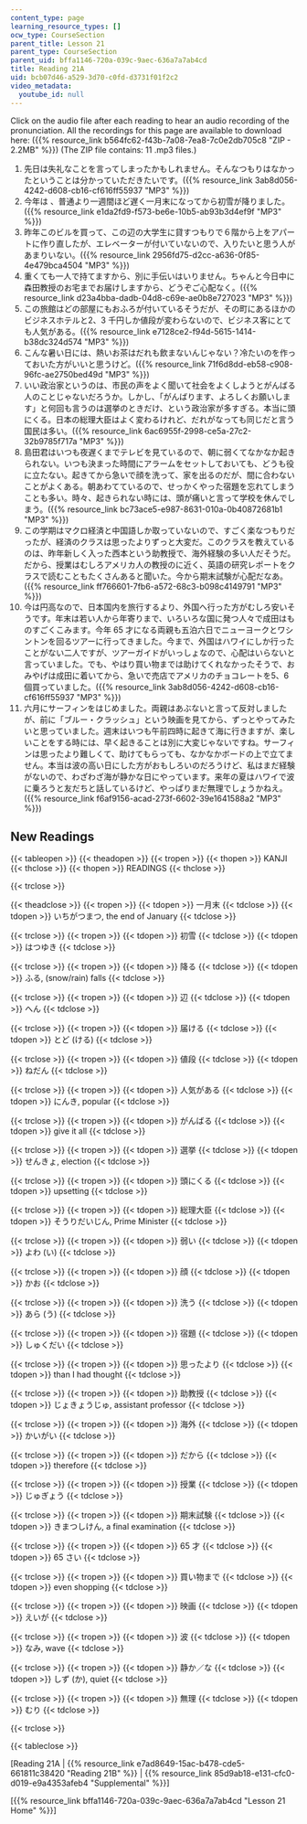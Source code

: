 ```yaml
---
content_type: page
learning_resource_types: []
ocw_type: CourseSection
parent_title: Lesson 21
parent_type: CourseSection
parent_uid: bffa1146-720a-039c-9aec-636a7a7ab4cd
title: Reading 21A
uid: bcb07d46-a529-3d70-c0fd-d3731f01f2c2
video_metadata:
  youtube_id: null
---
```


Click on the audio file after each reading to hear an audio recording of the pronunciation. All the recordings for this page are available to download here: ({{% resource_link b564fc62-f43b-7a08-7ea8-7c0e2db705c8 "ZIP - 2.2MB" %}}) (The ZIP file contains: 11 .mp3 files.)

1.  先日は失礼なことを言ってしまったかもしれません。そんなつもりはなかったということは分かっていただきたいです。({{% resource_link 3ab8d056-4242-d608-cb16-cf616ff55937 "MP3" %}})
2.  今年は 、普通より一週間ほど遅く一月末になってから初雪が降りました。({{% resource_link e1da2fd9-f573-be6e-10b5-ab93b3d4ef9f "MP3" %}})
3.  昨年このビルを買って、この辺の大学生に貸すつもりで６階から上をアパートに作り直したが、エレベーターが付いていないので、入りたいと思う人があまりいない。({{% resource_link 2956fd75-d2cc-a636-0f85-4e479bca4504 "MP3" %}})
4.  重くても一人で持てますから、別に手伝いはいりません。ちゃんと今日中に森田教授のお宅までお届けしますから、どうぞご心配なく。({{% resource_link d23a4bba-dadb-04d8-c69e-ae0b8e727023 "MP3" %}})
5.  この旅館はどの部屋にもおふろが付いているそうだが、その町にあるほかのビジネスホテルと2、3 千円しか値段が変わらないので、ビジネス客にとても人気がある。({{% resource_link e7128ce2-f94d-5615-1414-b38dc324d574 "MP3" %}})
6.  こんな暑い日には、熱いお茶はだれも飲まないんじゃない？冷たいのを作っておいた方がいいと思うけど。({{% resource_link 71f6d8dd-eb58-c908-96fc-ae2750bed49d "MP3" %}})
7.  いい政治家というのは、市民の声をよく聞いて社会をよくしようとがんばる人のことじゃないだろうか。しかし、「がんばります、よろしくお願いします」と何回も言うのは選挙のときだけ、という政治家が多すぎる。本当に頭にくる。日本の総理大臣はよく変わるけれど、だれがなっても同じだと言う国民は多い。({{% resource_link 6ac6955f-2998-ce5a-27c2-32b9785f717a "MP3" %}})
8.  島田君はいつも夜遅くまでテレビを見ているので、朝に弱くてなかなか起きられない。いつも決まった時間にアラームをセットしておいても、どうも役に立たない。起きてから急いで顔を洗って、家を出るのだが、間に合わないことがよくある。朝あわてているので、せっかくやった宿題を忘れてしまうことも多い。時々、起きられない時には、頭が痛いと言って学校を休んでしまう。({{% resource_link bc73ace5-e987-8631-010a-0b40872681b1 "MP3" %}})
9.  この学期はマクロ経済と中国語しか取っていないので、すごく楽なつもりだったが、経済のクラスは思ったよりずっと大変だ。このクラスを教えているのは、昨年新しく入った西本という助教授で、海外経験の多い人だそうだ。だから、授業はむしろアメリカ人の教授のに近く、英語の研究レポートをクラスで読むこともたくさんあると聞いた。今から期末試験が心配だなあ。({{% resource_link ff766601-7fb6-a572-68c3-b098c4149791 "MP3" %}})
10.  今は円高なので、日本国内を旅行するより、外国へ行った方がむしろ安いそうです。年末は若い人から年寄りまで、いろいろな国に発つ人々で成田はものすごくこみます。今年 65 才になる両親も五泊六日でニューヨークとワシントンを回るツアーに行ってきました。今まで、外国はハワイにしか行ったことがない二人ですが、ツアーガイドがいっしょなので、心配はいらないと言っていました。でも、やはり買い物までは助けてくれなかったそうで、おみやげは成田に着いてから、急いで売店でアメリカのチョコレートを5、6 個買っていました。({{% resource_link 3ab8d056-4242-d608-cb16-cf616ff55937 "MP3" %}})
11.  六月にサーフィンをはじめました。両親はあぶないと言って反対しましたが、前に「ブルー・クラッシュ」という映画を見てから、ずっとやってみたいと思っていました。週末はいつも午前四時に起きて海に行きますが、楽しいことをする時には、早く起きることは別に大変じゃないですね。サーフィンは思ったより難しくて、助けてもらっても、なかなかボードの上で立てません。本当は波の高い日にした方がおもしろいのだろうけど、私はまだ経験がないので、わざわざ海が静かな日にやっています。来年の夏はハワイで波に乗ろうと友だちと話しているけど、やっぱりまだ無理でしょうかねえ。({{% resource_link f6af9156-acad-273f-6602-39e1641588a2 "MP3" %}})

New Readings
------------

{{< tableopen >}}
{{< theadopen >}}
{{< tropen >}}
{{< thopen >}}
KANJI
{{< thclose >}}
{{< thopen >}}
READINGS
{{< thclose >}}

{{< trclose >}}

{{< theadclose >}}
{{< tropen >}}
{{< tdopen >}}
一月末
{{< tdclose >}}
{{< tdopen >}}
いちがつまつ, the end of January
{{< tdclose >}}

{{< trclose >}}
{{< tropen >}}
{{< tdopen >}}
初雪
{{< tdclose >}}
{{< tdopen >}}
はつゆき
{{< tdclose >}}

{{< trclose >}}
{{< tropen >}}
{{< tdopen >}}
降る
{{< tdclose >}}
{{< tdopen >}}
ふる, (snow/rain) falls
{{< tdclose >}}

{{< trclose >}}
{{< tropen >}}
{{< tdopen >}}
辺
{{< tdclose >}}
{{< tdopen >}}
へん
{{< tdclose >}}

{{< trclose >}}
{{< tropen >}}
{{< tdopen >}}
届ける
{{< tdclose >}}
{{< tdopen >}}
とど (ける)
{{< tdclose >}}

{{< trclose >}}
{{< tropen >}}
{{< tdopen >}}
値段
{{< tdclose >}}
{{< tdopen >}}
ねだん
{{< tdclose >}}

{{< trclose >}}
{{< tropen >}}
{{< tdopen >}}
人気がある
{{< tdclose >}}
{{< tdopen >}}
にんき, popular
{{< tdclose >}}

{{< trclose >}}
{{< tropen >}}
{{< tdopen >}}
がんばる
{{< tdclose >}}
{{< tdopen >}}
give it all
{{< tdclose >}}

{{< trclose >}}
{{< tropen >}}
{{< tdopen >}}
選挙
{{< tdclose >}}
{{< tdopen >}}
せんきょ, election
{{< tdclose >}}

{{< trclose >}}
{{< tropen >}}
{{< tdopen >}}
頭にくる
{{< tdclose >}}
{{< tdopen >}}
upsetting
{{< tdclose >}}

{{< trclose >}}
{{< tropen >}}
{{< tdopen >}}
総理大臣
{{< tdclose >}}
{{< tdopen >}}
そうりだいじん, Prime Minister
{{< tdclose >}}

{{< trclose >}}
{{< tropen >}}
{{< tdopen >}}
弱い
{{< tdclose >}}
{{< tdopen >}}
よわ (い)
{{< tdclose >}}

{{< trclose >}}
{{< tropen >}}
{{< tdopen >}}
顔
{{< tdclose >}}
{{< tdopen >}}
かお
{{< tdclose >}}

{{< trclose >}}
{{< tropen >}}
{{< tdopen >}}
洗う
{{< tdclose >}}
{{< tdopen >}}
あら (う)
{{< tdclose >}}

{{< trclose >}}
{{< tropen >}}
{{< tdopen >}}
宿題
{{< tdclose >}}
{{< tdopen >}}
しゅくだい
{{< tdclose >}}

{{< trclose >}}
{{< tropen >}}
{{< tdopen >}}
思ったより
{{< tdclose >}}
{{< tdopen >}}
than I had thought
{{< tdclose >}}

{{< trclose >}}
{{< tropen >}}
{{< tdopen >}}
助教授
{{< tdclose >}}
{{< tdopen >}}
じょきょうじゅ, assistant professor
{{< tdclose >}}

{{< trclose >}}
{{< tropen >}}
{{< tdopen >}}
海外
{{< tdclose >}}
{{< tdopen >}}
かいがい
{{< tdclose >}}

{{< trclose >}}
{{< tropen >}}
{{< tdopen >}}
だから
{{< tdclose >}}
{{< tdopen >}}
therefore
{{< tdclose >}}

{{< trclose >}}
{{< tropen >}}
{{< tdopen >}}
授業
{{< tdclose >}}
{{< tdopen >}}
じゅぎょう
{{< tdclose >}}

{{< trclose >}}
{{< tropen >}}
{{< tdopen >}}
期末試験
{{< tdclose >}}
{{< tdopen >}}
きまつしけん, a final examination
{{< tdclose >}}

{{< trclose >}}
{{< tropen >}}
{{< tdopen >}}
65 才
{{< tdclose >}}
{{< tdopen >}}
65 さい
{{< tdclose >}}

{{< trclose >}}
{{< tropen >}}
{{< tdopen >}}
買い物まで
{{< tdclose >}}
{{< tdopen >}}
even shopping
{{< tdclose >}}

{{< trclose >}}
{{< tropen >}}
{{< tdopen >}}
映画
{{< tdclose >}}
{{< tdopen >}}
えいが
{{< tdclose >}}

{{< trclose >}}
{{< tropen >}}
{{< tdopen >}}
波
{{< tdclose >}}
{{< tdopen >}}
なみ, wave
{{< tdclose >}}

{{< trclose >}}
{{< tropen >}}
{{< tdopen >}}
静か／な
{{< tdclose >}}
{{< tdopen >}}
しず (か), quiet
{{< tdclose >}}

{{< trclose >}}
{{< tropen >}}
{{< tdopen >}}
無理
{{< tdclose >}}
{{< tdopen >}}
むり
{{< tdclose >}}

{{< trclose >}}

{{< tableclose >}}

\[Reading 21A | {{% resource_link e7ad8649-15ac-b478-cde5-661811c38420 "Reading 21B" %}} | {{% resource_link 85d9ab18-e131-cfc0-d019-e9a4353afeb4 "Supplemental" %}}\]

\[{{% resource_link bffa1146-720a-039c-9aec-636a7a7ab4cd "Lesson 21 Home" %}}\]